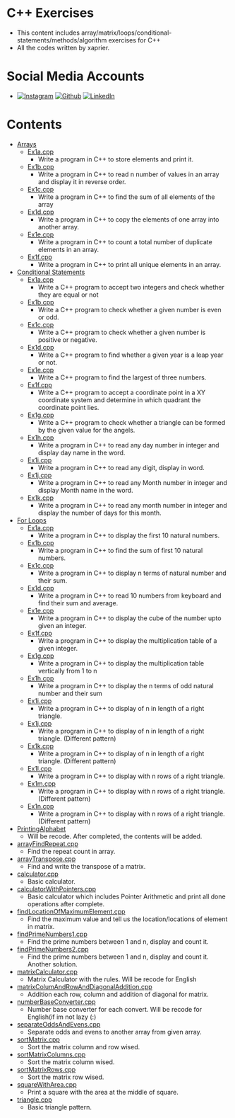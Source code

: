 # C++ Exercises

- This content includes array/matrix/loops/conditional-statements/methods/algorithm exercises for C++
- All the codes written by xaprier.

# Social Media Accounts

- [![Instagram](https://github.com/hussainweb/hussainweb/blob/main/icons/instagram.png)](http://instagram.com/xaprier.dev) [![Github](https://www.vectorlogo.zone/logos/github/github-ar21.svg)](http://github.com/xaprier) [![LinkedIn](https://github.com/hussainweb/hussainweb/blob/main/icons/linkedin.png)](https://www.linkedin.com/in/seymen-kalkan-819b01220/)

# Contents

- [Arrays](https://github.com/xaprier/Cxx-Exercises/tree/master/Arrays)
    - [Ex1a.cpp](https://github.com/xaprier/Cxx-Exercises/blob/master/Arrays/Ex1a.cpp)
        - Write a program in C++ to store elements and print it.
    - [Ex1b.cpp](https://github.com/xaprier/Cxx-Exercises/blob/master/Arrays/Ex1b.cpp)
        - Write a program in C++ to read n number of values in an array and display it in reverse order.
    - [Ex1c.cpp](https://github.com/xaprier/Cxx-Exercises/blob/master/Arrays/Ex1c.cpp)
        - Write a program in C++ to find the sum of all elements of the array
    - [Ex1d.cpp](https://github.com/xaprier/Cxx-Exercises/blob/master/Arrays/Ex1d.cpp)
        - Write a program in C++ to copy the elements of one array into another array.
    - [Ex1e.cpp](https://github.com/xaprier/Cxx-Exercises/blob/master/Arrays/Ex1e.cpp)
        - Write a program in C++ to count a total number of duplicate elements in an array.
    - [Ex1f.cpp](https://github.com/xaprier/Cxx-Exercises/blob/master/Arrays/Ex1f.cpp)
        - Write a program in C++ to print all unique elements in an array.
- [Conditional Statements](https://github.com/xaprier/Cxx-Exercises/tree/master/Conditional%20Statements)
    - [Ex1a.cpp](https://github.com/xaprier/Cxx-Exercises/blob/master/Arrays/Ex1a.cpp)
        - Write a C++ program to accept two integers and check whether they are equal or not
    - [Ex1b.cpp](https://github.com/xaprier/Cxx-Exercises/blob/master/Arrays/Ex1b.cpp)
        - Write a C++ program to check whether a given number is even or odd.
    - [Ex1c.cpp](https://github.com/xaprier/Cxx-Exercises/blob/master/Arrays/Ex1c.cpp)
        - Write a C++ program to check whether a given number is positive or negative.
    - [Ex1d.cpp](https://github.com/xaprier/Cxx-Exercises/blob/master/Arrays/Ex1d.cpp)
        - Write a C++ program to find whether a given year is a leap year or not.
    - [Ex1e.cpp](https://github.com/xaprier/Cxx-Exercises/blob/master/Arrays/Ex1e.cpp)
        - Write a C++ program to find the largest of three numbers.
    - [Ex1f.cpp](https://github.com/xaprier/Cxx-Exercises/blob/master/Arrays/Ex1f.cpp)
        - Write a C++ program to accept a coordinate point in a XY coordinate system and determine in which quadrant the
          coordinate point lies.
    - [Ex1g.cpp](https://github.com/xaprier/Cxx-Exercises/blob/master/Arrays/Ex1g.cpp)
        - Write a C++ program to check whether a triangle can be formed by the given value for the angels.
    - [Ex1h.cpp](https://github.com/xaprier/Cxx-Exercises/blob/master/Arrays/Ex1h.cpp)
        - Write a program in C++ to read any day number in integer and display day name in the word.
    - [Ex1i.cpp](https://github.com/xaprier/Cxx-Exercises/blob/master/Arrays/Ex1i.cpp)
        - Write a program in C++ to read any digit, display in word.
    - [Ex1j.cpp](https://github.com/xaprier/Cxx-Exercises/blob/master/Arrays/Ex1j.cpp)
        - Write a program in C++ to read any Month number in integer and display Month name in the word.
    - [Ex1k.cpp](https://github.com/xaprier/Cxx-Exercises/blob/master/Arrays/Ex1k.cpp)
        - Write a program in C++ to read any month number in integer and display the number of days for this month.
- [For Loops](https://github.com/xaprier/Cxx-Exercises/tree/master/For%20Loops)
    - [Ex1a.cpp](https://github.com/xaprier/Cxx-Exercises/blob/master/Arrays/Ex1a.cpp)
        - Write a program in C++ to display the first 10 natural numbers.
    - [Ex1b.cpp](https://github.com/xaprier/Cxx-Exercises/blob/master/Arrays/Ex1b.cpp)
        - Write a program in C++ to find the sum of first 10 natural numbers.
    - [Ex1c.cpp](https://github.com/xaprier/Cxx-Exercises/blob/master/Arrays/Ex1c.cpp)
        - Write a program in C++ to display n terms of natural number and their sum.
    - [Ex1d.cpp](https://github.com/xaprier/Cxx-Exercises/blob/master/Arrays/Ex1d.cpp)
        - Write a program in C++ to read 10 numbers from keyboard and find their sum and average.
    - [Ex1e.cpp](https://github.com/xaprier/Cxx-Exercises/blob/master/Arrays/Ex1e.cpp)
        - Write a program in C++ to display the cube of the number upto given an integer.
    - [Ex1f.cpp](https://github.com/xaprier/Cxx-Exercises/blob/master/Arrays/Ex1f.cpp)
        - Write a program in C++ to display the multiplication table of a given integer.
    - [Ex1g.cpp](https://github.com/xaprier/Cxx-Exercises/blob/master/Arrays/Ex1g.cpp)
        - Write a program in C++ to display the multiplication table vertically from 1 to n
    - [Ex1h.cpp](https://github.com/xaprier/Cxx-Exercises/blob/master/Arrays/Ex1h.cpp)
        - Write a program in C++ to display the n terms of odd natural number and their sum
    - [Ex1i.cpp](https://github.com/xaprier/Cxx-Exercises/blob/master/Arrays/Ex1i.cpp)
        - Write a program in C++ to display of n in length of a right triangle.
    - [Ex1j.cpp](https://github.com/xaprier/Cxx-Exercises/blob/master/Arrays/Ex1j.cpp)
        - Write a program in C++ to display of n in length of a right triangle. (Different pattern)
    - [Ex1k.cpp](https://github.com/xaprier/Cxx-Exercises/blob/master/Arrays/Ex1k.cpp)
        - Write a program in C++ to display of n in length of a right triangle. (Different pattern)
    - [Ex1l.cpp](https://github.com/xaprier/Cxx-Exercises/blob/master/Arrays/Ex1l.cpp)
        - Write a program in C++ to display with n rows of a right triangle.
    - [Ex1m.cpp](https://github.com/xaprier/Cxx-Exercises/blob/master/Arrays/Ex1m.cpp)
        - Write a program in C++ to display with n rows of a right triangle. (Different pattern)
    - [Ex1n.cpp](https://github.com/xaprier/Cxx-Exercises/blob/master/Arrays/Ex1n.cpp)
        - Write a program in C++ to display with n rows of a right triangle. (Different pattern)
- [PrintingAlphabet](https://github.com/xaprier/Cxx-Exercises/tree/master/PrintingAlphabet)
    - Will be recode. After completed, the contents will be added.
- [arrayFindRepeat.cpp](https://github.com/xaprier/Cxx-Exercises/blob/master/arrayFindRepeat.cpp)
    - Find the repeat count in array.
- [arrayTranspose.cpp](https://github.com/xaprier/Cxx-Exercises/blob/master/arrayTranspose.cpp)
    - Find and write the transpose of a matrix.
- [calculator.cpp](https://github.com/xaprier/Cxx-Exercises/blob/master/calculator.cpp)
    - Basic calculator.
- [calculatorWithPointers.cpp](https://github.com/xaprier/Cxx-Exercises/blob/master/calculatorWithPointers.cpp)
    - Basic calculator which includes Pointer Arithmetic and print all done operations after complete.
- [findLocationOfMaximumElement.cpp](https://github.com/xaprier/Cxx-Exercises/blob/master/findLocationOfMaximumElement.cpp)
    - Find the maximum value and tell us the location/locations of element in matrix.
- [findPrimeNumbers1.cpp](https://github.com/xaprier/Cxx-Exercises/blob/master/findPrimeNumbers1.cpp)
    - Find the prime numbers between 1 and n, display and count it.
- [findPrimeNumbers2.cpp](https://github.com/xaprier/Cxx-Exercises/blob/master/findPrimeNumbers2.cpp)
    - Find the prime numbers between 1 and n, display and count it. Another solution.
- [matrixCalculator.cpp](https://github.com/xaprier/Cxx-Exercises/blob/master/matrixCalculator.cpp)
    - Matrix Calculator with the rules. Will be recode for English
- [matrixColumAndRowAndDiagonalAddition.cpp](https://github.com/xaprier/Cxx-Exercises/blob/master/matrixColumAndRowAndDiagonalAddition.cpp)
    - Addition each row, column and addition of diagonal for matrix.
- [numberBaseConverter.cpp](https://github.com/xaprier/Cxx-Exercises/blob/master/numberBaseConverter.cpp)
    - Number base converter for each convert. Will be recode for English(if im not lazy (:)
- [separateOddsAndEvens.cpp](https://github.com/xaprier/Cxx-Exercises/blob/master/seperateOddsAndEvens.cpp)
    - Separate odds and evens to another array from given array.
- [sortMatrix.cpp](https://github.com/xaprier/Cxx-Exercises/blob/master/sortMatrix.cpp)
    - Sort the matrix column and row wised.
- [sortMatrixColumns.cpp](https://github.com/xaprier/Cxx-Exercises/blob/master/sortMatrixColumns.cpp)
    - Sort the matrix column wised.
- [sortMatrixRows.cpp](https://github.com/xaprier/Cxx-Exercises/blob/master/sortMatrixRows.cpp)
    - Sort the matrix row wised.
- [squareWithArea.cpp](https://github.com/xaprier/Cxx-Exercises/blob/master/squareWithArea.cpp)
    - Print a square with the area at the middle of square.
- [triangle.cpp](https://github.com/xaprier/Cxx-Exercises/blob/master/triangle.cpp)
    - Basic triangle pattern.
